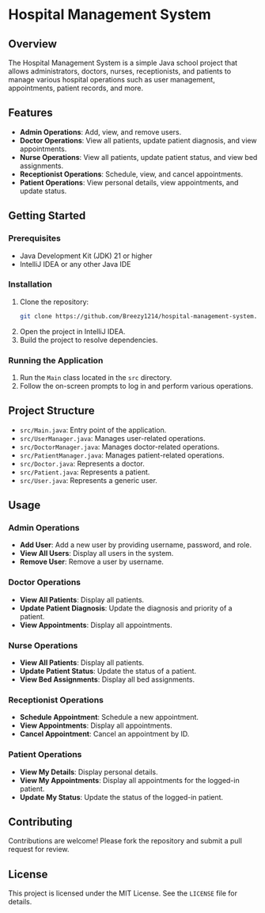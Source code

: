 # Hospital Management System

## Overview

The Hospital Management System is a simple Java school project that allows administrators, doctors, nurses, receptionists, and patients to manage various hospital operations such as user management, appointments, patient records, and more.

## Features

- **Admin Operations**: Add, view, and remove users.
- **Doctor Operations**: View all patients, update patient diagnosis, and view appointments.
- **Nurse Operations**: View all patients, update patient status, and view bed assignments.
- **Receptionist Operations**: Schedule, view, and cancel appointments.
- **Patient Operations**: View personal details, view appointments, and update status.

## Getting Started

### Prerequisites

- Java Development Kit (JDK) 21 or higher
- IntelliJ IDEA or any other Java IDE

### Installation

1. Clone the repository:
    ```sh
    git clone https://github.com/Breezy1214/hospital-management-system.git
    ```
2. Open the project in IntelliJ IDEA.
3. Build the project to resolve dependencies.

### Running the Application

1. Run the `Main` class located in the `src` directory.
2. Follow the on-screen prompts to log in and perform various operations.

## Project Structure

- `src/Main.java`: Entry point of the application.
- `src/UserManager.java`: Manages user-related operations.
- `src/DoctorManager.java`: Manages doctor-related operations.
- `src/PatientManager.java`: Manages patient-related operations.
- `src/Doctor.java`: Represents a doctor.
- `src/Patient.java`: Represents a patient.
- `src/User.java`: Represents a generic user.

## Usage

### Admin Operations

- **Add User**: Add a new user by providing username, password, and role.
- **View All Users**: Display all users in the system.
- **Remove User**: Remove a user by username.

### Doctor Operations

- **View All Patients**: Display all patients.
- **Update Patient Diagnosis**: Update the diagnosis and priority of a patient.
- **View Appointments**: Display all appointments.

### Nurse Operations

- **View All Patients**: Display all patients.
- **Update Patient Status**: Update the status of a patient.
- **View Bed Assignments**: Display all bed assignments.

### Receptionist Operations

- **Schedule Appointment**: Schedule a new appointment.
- **View Appointments**: Display all appointments.
- **Cancel Appointment**: Cancel an appointment by ID.

### Patient Operations

- **View My Details**: Display personal details.
- **View My Appointments**: Display all appointments for the logged-in patient.
- **Update My Status**: Update the status of the logged-in patient.

## Contributing

Contributions are welcome! Please fork the repository and submit a pull request for review.

## License

This project is licensed under the MIT License. See the `LICENSE` file for details.
